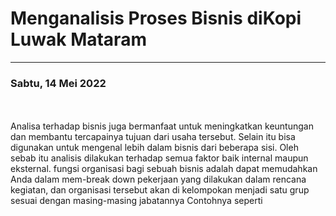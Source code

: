 # Menganalisis Proses Bisnis diKopi Luwak Mataram

---
### Sabtu, 14 Mei 2022
<br>
<br>
Analisa terhadap bisnis juga bermanfaat untuk meningkatkan keuntungan dan membantu
tercapainya tujuan dari usaha tersebut. Selain itu bisa digunakan untuk mengenal lebih dalam 
bisnis dari beberapa sisi. Oleh sebab itu analisis dilakukan terhadap semua faktor baik internal 
maupun eksternal.
fungsi organisasi bagi sebuah bisnis adalah dapat memudahkan Anda dalam mem-break down 
pekerjaan yang dilakukan dalam rencana kegiatan, dan organisasi tersebut akan di kelompokan 
menjadi satu grup sesuai dengan masing-masing jabatannya
Contohnya seperti
